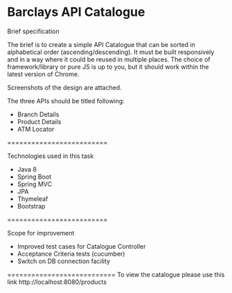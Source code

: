 Barclays API Catalogue
=======================
Brief specification

The brief is to create a simple API Catalogue that can be sorted in alphabetical order (ascending/descending).  It must be built responsively and in a way where it could be reused in multiple places.  The choice of framework/library or pure JS is up to you, but it should work within the latest version of Chrome.

Screenshots of the design are attached.

The three APIs should be titled following:
* Branch Details
* Product Details
* ATM Locator

=========================

Technologies used in this task
* Java 8
* Spring Boot
* Spring MVC
* JPA
* Thymeleaf
* Bootstrap

=========================

Scope for improvement
* Improved test cases for Catalogue Controller
* Acceptance Criteria tests (cucumber)
* Switch on DB connection facility

===========================
To view the catalogue please use this link http://localhost:8080/products

